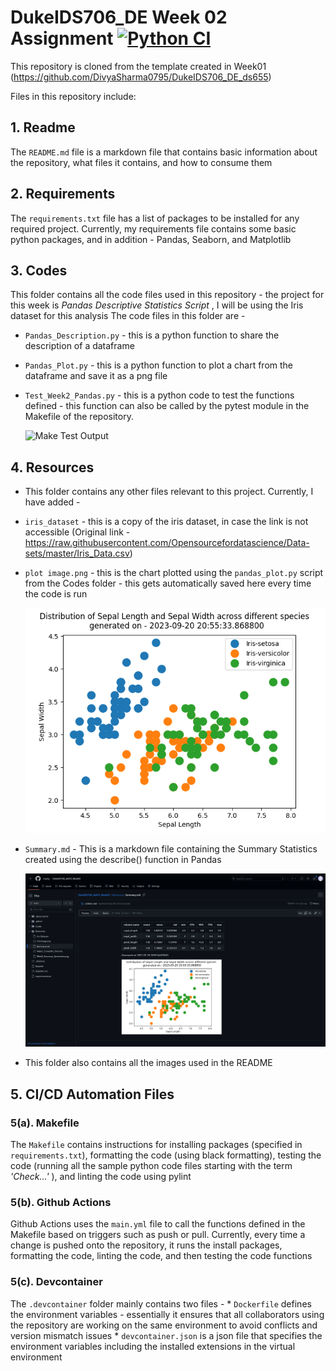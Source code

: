 # DukeIDS706_DE Week 02 Assignment [![Python CI](https://github.com/nogibjj/DukeIDS_DE_ds655/actions/workflows/main.yml/badge.svg)](https://github.com/nogibjj/DukeIDS_DE_ds655/actions/workflows/main.yml)


This repository is cloned from the template created in Week01 (https://github.com/DivyaSharma0795/DukeIDS706_DE_ds655)

Files in this repository include:


## 1. Readme
  The `README.md` file is a markdown file that contains basic information about the repository, what files it contains, and how to consume them


## 2. Requirements
  The `requirements.txt` file has a list of packages to be installed for any required project. Currently, my requirements file contains some basic python packages, and in addition - Pandas, Seaborn, and Matplotlib


## 3. Codes
  This folder contains all the code files used in this repository - the project for this week is _Pandas Descriptive Statistics Script_ , I will be using the Iris dataset for this analysis
  The code files in this folder are -
   * `Pandas_Description.py` - this is a python function to share the description of a dataframe
   * `Pandas_Plot.py` - this is a python function to plot a chart from the dataframe and save it as a png file
   * `Test_Week2_Pandas.py` - this is a python code to test the functions defined - this function can also be called by the pytest module in the Makefile of the repository.

     ![Make Test Output](https://github.com/nogibjj/DukeIDS706_ds655_Week02/blob/main/Resources/Week2_Successful_Test.png?raw=true)


## 4. Resources
  -  This folder contains any other files relevant to this project. Currently, I have added -
  * `iris_dataset` - this is a copy of the iris dataset, in case the link is not accessible (Original link - https://raw.githubusercontent.com/Opensourcefordatascience/Data-sets/master/Iris_Data.csv)

  
  * `plot image.png` - this is the chart plotted using the `pandas_plot.py` script from the Codes folder - this gets automatically saved here every time the code is run


    ![Plot Image Output](https://github.com/nogibjj/DukeIDS706_ds655_Week02/blob/main/Resources/PlotImage.png?raw=true)


  * `Summary.md` - This is a markdown file containing the Summary Statistics created using the describe() function in Pandas

    ![Summary Screenshot](https://github.com/nogibjj/DukeIDS706_ds655_Week02/blob/main/Resources/Week2_SummaryMarkdown.png?raw=true)


  * This folder also contains all the images used in the README
    
## 5. CI/CD Automation Files


  ### 5(a). Makefile
  The `Makefile` contains instructions for installing packages (specified in `requirements.txt`), formatting the code (using black formatting), testing the code (running all the sample python code files starting with the term *'Check...'* ), and linting the code using pylint


  ### 5(b). Github Actions
  Github Actions uses the `main.yml` file to call the functions defined in the Makefile based on triggers such as push or pull. Currently, every time a change is pushed onto the repository, it runs the install packages, formatting the code, linting the code, and then testing the code functions


  ### 5(c). Devcontainer
  The `.devcontainer` folder mainly contains two files - 
    * `Dockerfile` defines the environment variables - essentially it ensures that all collaborators using the repository are working on the same environment to avoid conflicts and version mismatch issues
    * `devcontainer.json` is a json file that specifies the environment variables including the installed extensions in the virtual environment
